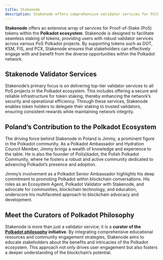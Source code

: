 ```yaml
---
title: Stakenode
description: Stakenode offers comprehensive validator services for Polkadot, enabling secure and efficient staking of PoS tokens like $DOT and $KSM.
---
```


**Stakenode** offers an extensive array of services for Proof-of-Stake (PoS) tokens within the **Polkadot ecosystem**. Stakenode is designed to facilitate seamless staking of tokens, providing users with robust validator services across various PoS Polkadot projects. By supporting tokens such as DOT, KSM, FIS, and PCX, Stakenode ensures that stakeholders can effectively engage with and benefit from the diverse opportunities within the Polkadot network.

## Stakenode Validator Services
Stakenode’s primary focus is on delivering top-tier validator services to all PoS projects in the Polkadot ecosystem. This includes offering a secure and reliable infrastructure for token staking, thereby enhancing the network’s security and operational efficiency. Through these services, Stakenode enables token holders to delegate their staking to trusted validators, ensuring consistent rewards while maintaining network integrity.

## Poland’s Contribution to the Polkadot Ecosystem
The driving force behind Stakenode in Poland is Jimmy, a prominent figure in the Polkadot community. As a Polkadot Ambassador and Hydration Council Member, Jimmy brings a wealth of knowledge and experience to the table. He is also the founder of Pol(s)kadot, the Polish Polkadot Community, where he fosters a robust and active community dedicated to advancing Polkadot’s presence and adoption.

Jimmy’s involvement as a Polkadot Senior Ambassador highlights his deep commitment to promoting Polkadot within blockchain conversations. His roles as an Ecosystem Agent, Polkadot Validator with Stakenode, and advocate for communities, blockchain technology, and education, underscore his multifaceted approach to blockchain advocacy and development.

## Meet the Curators of Polkadot Philosophy
Stakenode is more than just a validator service; it is a **curator of the [Polkadot philosophy](https://dablock.com/ecosystem/polkadot-philosophy/) initiative**. By integrating comprehensive educational resources and community engagement strategies, Stakenode aims to educate stakeholders about the benefits and intricacies of the Polkadot ecosystem. This approach not only drives user engagement but also fosters a deeper understanding of the blockchain’s potential.
